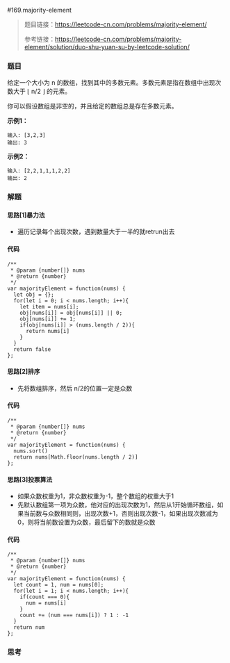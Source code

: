 #169.majority-element

> 题目链接：https://leetcode-cn.com/problems/majority-element/
>
> 参考链接：https://leetcode-cn.com/problems/majority-element/solution/duo-shu-yuan-su-by-leetcode-solution/

### 题目

给定一个大小为 n 的数组，找到其中的多数元素。多数元素是指在数组中出现次数大于 ⌊ n/2 ⌋ 的元素。

你可以假设数组是非空的，并且给定的数组总是存在多数元素。

**示例1：**

```
输入: [3,2,3]
输出: 3
```

**示例2：**

```
输入: [2,2,1,1,1,2,2]
输出: 2
```



### 解题

#### 思路[1]暴力法

* 遍历记录每个出现次数，遇到数量大于一半的就retrun出去

#### 代码

```
/**
 * @param {number[]} nums
 * @return {number}
 */
var majorityElement = function(nums) {
  let obj = {};
  for(let i = 0; i < nums.length; i++){
    let item = nums[i];
    obj[nums[i]] = obj[nums[i]] || 0;
    obj[nums[i]] += 1;
    if(obj[nums[i]] > (nums.length / 2)){
      return nums[i]
    }    
  }
  return false
};
```

#### 思路[2]排序

* 先将数组排序，然后 n/2的位置一定是众数

#### 代码

```
/**
 * @param {number[]} nums
 * @return {number}
 */
var majorityElement = function(nums) {
  nums.sort()
  return nums[Math.floor(nums.length / 2)]
};
```

#### 思路[3]投票算法

* 如果众数权重为1，非众数权重为-1，整个数组的权重大于1
* 先默认数组第一项为众数，他对应的出现次数为1，然后从1开始循环数组，如果当前数与众数相同则，出现次数+1，否则出现次数-1，如果出现次数减为0，则将当前数设置为众数，最后留下的数就是众数

#### 代码

```
/**
 * @param {number[]} nums
 * @return {number}
 */
var majorityElement = function(nums) {
  let count = 1, num = nums[0];
  for(let i = 1; i < nums.length; i++){
    if(count === 0){
      num = nums[i]
    }
    count += (num === nums[i]) ? 1 : -1
  }
  return num
};
```



### 思考